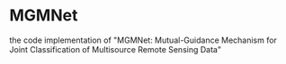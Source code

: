 # MGMNet
the code implementation of "MGMNet: Mutual-Guidance Mechanism for Joint Classification of Multisource Remote Sensing Data"
